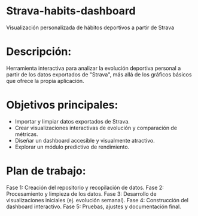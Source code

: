 # Strava-habits-dashboard
Visualización personalizada de hábitos deportivos a partir de Strava
# Descripción: 
Herramienta interactiva para analizar la evolución deportiva personal a partir de los datos exportados de "Strava", más allá de los gráficos básicos que ofrece la propia aplicación.
# Objetivos principales:
- Importar y limpiar datos exportados de Strava.
- Crear visualizaciones interactivas de evolución y comparación de métricas.
- Diseñar un dashboard accesible y visualmente atractivo.
- Explorar un módulo predictivo de rendimiento.
# Plan de trabajo:
Fase 1: Creación del repositorio y recopilación de datos.
Fase 2: Procesamiento y limpieza de los datos.
Fase 3: Desarrollo de visualizaciones iniciales (ej. evolución semanal).
Fase 4: Construcción del dashboard interactivo.
Fase 5: Pruebas, ajustes y documentación final.
